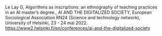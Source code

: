 
Le Lay G, Algorithms as inscriptions: an ethnography of teaching practices in an AI master’s degree., AI AND THE DIGITALIZED SOCIETY, European Sociological Association RN24 (Science and technology network), University of Helsinki, 23 - 24 mai 2022. https://www2.helsinki.fi/en/conferences/ai-and-the-digitalized-society
